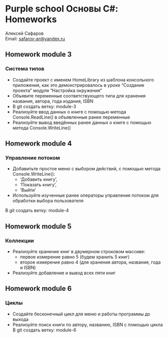 # Purple school Основы C#: Homeworks

Алексей Сафаров  
Email: safarov-ar@yandex.ru

## Homework module 3

### Система типов

- Создайте проект с именем HomeLibrary из шаблона консольного приложения, как это демонстрировалось в уроке “Создание проекта” модуля “Настройка окружения”
- Объявите переменные соответствующего типа для хранения названия, автора, года издания, ISBN
- В git создать ветку: module-3
- Реализуйте ввод данных о книге с помощью метода Console.ReadLine() в объявленные ранее переменные
- Реализуйте вывод введённых ранее данных о книге с помощью метода Console.WriteLine()

## Homework module 4

### Управление потоком

- Добавитьте простое меню с выбором действий, с помощью метода
  Console.WriteLine():
  - ‘Добавить книгу’,
  - ‘Показать книгу’,
  - ‘Выйти’
- Используйте изученные ранее операторы управления потоком для обработки выбора пользователя

В git создать ветку: module-4

## Homework module 5

### Коллекции

- Реализуйте хранение книг в двумерном строковом массиве:
  - первое измерение равно 5 (будем хранить 5 книг)
  - второе измерение равно 4 (для хранения автора, названия, года и ISBN)
- Реализуйте добавление и вывод всех пяти книг

## Homework module 6

### Циклы

- Создайте бесконечный цикл для меню и работы программы до выхода
- Реализуйте поиск книги по автору, названию, ISBN с помощью цикла
  В git создать ветку: module-6
